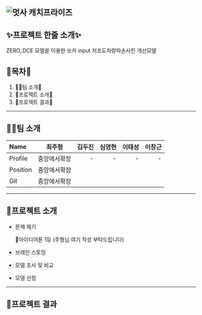 ![멋사 캐치프라이즈](https://user-images.githubusercontent.com/66891085/148351155-642ec56e-4843-4e85-8f37-a5c973e55eb8.png)
--------------------------------------------------------------------------
## ✨프로젝트 한줄 소개✨

ZERO_DCE 모델을 이용한 쏘카 input 저조도차량파손사진 개선모델

## 🎁목차🎁

1. 🤽‍♂️팀 소개🤽‍
2. 🍕프로젝트 소개🍕
3. 🎉프로젝트 결과🎉

--------------------------------------------------------------------------
## 🤽‍♂️팀 소개

|Name|최주형|김두진|심영현|이태성|이창근|
|:---|:---:|---:|---:|---:|---:|
|Profile|중앙에서확장|-|-|-|-|
|Position|중앙에서확장||
|Git|중앙에서확장||

--------------------------------------------------------------------------
## 🍕프로젝트 소개

- 문제 제기

  🥇아이디어톤 1등
(주형님 여기 작성 부탁드립니다)

- 브레인 스토밍

- 모델 조사 및 비교

- 모델 선정

--------------------------------------------------------------------------
## 🎉프로젝트 결과

